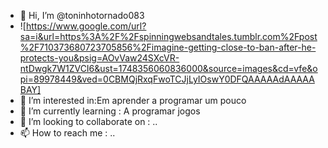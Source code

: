 - 👋 Hi, I’m @toninhotornado083
- ![https://www.google.com/url?sa=i&url=https%3A%2F%2Fspinningwebsandtales.tumblr.com%2Fpost%2F710373680723705856%2Fimagine-getting-close-to-ban-after-he-protects-you&psig=AOvVaw24SXcVR-ntDwgk7W1ZVCI6&ust=1748356060836000&source=images&cd=vfe&opi=89978449&ved=0CBMQjRxqFwoTCJjLyIOswY0DFQAAAAAdAAAAABAY]
- 👀 I’m interested in:Em aprender a programar um pouco
- 🌱 I’m currently learning : A programar jogos
- 💞️ I’m looking to collaborate on : ..
- 📫 How to reach me : ..

<!---
toninhotornado083/toninhotornado083 is a ✨ special ✨ repository because its `README.md` (this file) appears on your GitHub profile.
You can click the Preview link to take a look at your changes.
--->
